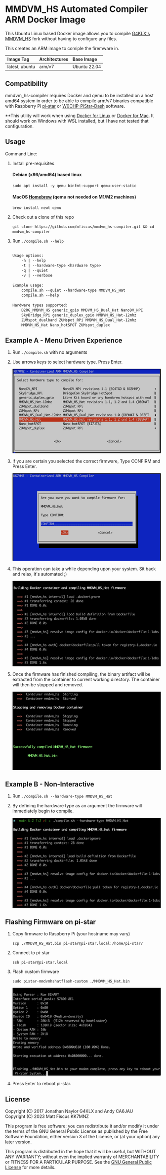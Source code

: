  # MMDVM_HS Automated Compiler ARM Docker Image

This Ubuntu Linux based Docker image allows you to compile [G4KLX's](https://github.com/g4klx) [MMDVM_HS](https://github.com/g4klx/MMDVM_HS) fork without having to configure any files.

This creates an ARM image to comiple the firemware in.

| Image Tag             | Architectures           | Base Image         | 
| :-------------------- | :-----------------------| :----------------- | 
| latest, ubuntu        | arm/v7                  | Ubuntu 22.04       | 

## Compatibility

mmdvm_hs-compiler requires Docker and qemu to be installed on a host amd64 system in order to be able to compile arm/v7 binaries compatible with Raspberry Pi [pi-star](https://www.pistar.uk) or [W0CHP-PiStar-Dash](https://w0chp.net/w0chp-pistar-dash/) software. 

**This utility will work when using [Docker for Linux](https://docs.docker.com/desktop/install/linux-install/) or [Docker for Mac](https://docs.docker.com/desktop/install/mac-install/). It should work on Windows with WSL installed, but I have not tested that configuration.

## Usage

Command Line:

1. Install pre-requisites
    #### Debian (x86/amd64) based linux
   ```console
   sudo apt install -y qemu binfmt-support qemu-user-static
   ```  

    #### MacOS [Homebrew](https://brew.sh) (qemu not needed on M1/M2 machines)
   ```console
   brew install newt qemu
   ```

2. Check out a clone of this repo
   ```console
   git clone https://github.com/mfiscus/mmdvm_hs-compiler.git && cd mmdvm_hs-compiler
   ```

3. Run `./compile.sh --help`

    ```console
    
    Usage options:
        -h | --help
        -t | --hardware-type <hardware type>
        -q | --quiet
        -v | --verbose
   
    Example usage:
        compile.sh --quiet --hardware-type MMDVM_HS_Hat
        compile.sh --help
   
    Hardware types supported:
        D2RG_MMDVM_HS generic_gpio MMDVM_HS_Dual_Hat NanoDV_NPI
	    SkyBridge_RPi generic_duplex_gpio MMDVM_HS_Hat-12mhz
	    ZUMspot_dualband ZUMspot_RPi MMDVM_HS_Dual_Hat-12mhz
	    MMDVM_HS_Hat Nano_hotSPOT ZUMspot_duplex

    ```

## Example A - Menu Driven Experience

1. Run `./compile.sh` with no arguments  

2. Use arrows keys to select hardware type. Press Enter.  

    ![main-menu](https://raw.githubusercontent.com/mfiscus/mmdvm_hs-compiler/main/images/main-menu.png)

3. If you are certain you selected the correct firmware, Type CONFIRM and Press Enter.  
  
    ![confirm](https://raw.githubusercontent.com/mfiscus/mmdvm_hs-compiler/main/images/confirm.png)  

4. This operation can take a while depending upon your system. Sit back and relax, it's automated ;)

    ![compile](https://raw.githubusercontent.com/mfiscus/mmdvm_hs-compiler/main/images/compile.png)  

5. Once the firmware has finished compiling, the binary artifact will be extracted from the container to current working directory. The container will then be stopped and removed.  

    ![done](https://raw.githubusercontent.com/mfiscus/mmdvm_hs-compiler/main/images/done.png)  

## Example B - Non-Interactive

1. Run `./compile.sh --hardware-type MMDVM_HS_Hat`  

2. By defining the hardware type as an argument the firmware will immediately begin to compile.

    ![non-interactive](https://raw.githubusercontent.com/mfiscus/mmdvm_hs-compiler/main/images/non-interactive.png)  

## Flashing Firmware on pi-star

1. Copy firmware to Raspberry Pi (your hostname may vary)  
    ```console
    scp ./MMDVM_HS_Hat.bin pi-star@pi-star.local:/home/pi-star/
    ```  

2. Connect to pi-star
    ```console
    ssh pi-star@pi-star.local
    ```

3. Flash custom firmware
    ```console
    sudo pistar-mmdvmhshatflash-custom ./MMDVM_HS_Hat.bin
    ```  

    ![firmware-flash](https://raw.githubusercontent.com/mfiscus/mmdvm_hs-compiler/main/images/firmware-flash.png)  

4. Press Enter to reboot pi-star.


## License

Copyright (C) 2017 Jonathan Naylor G4KLX and Andy CA6JAU  
Copyright (C) 2023 Matt Fiscus KK7MNZ

This program is free software: you can redistribute it and/or modify it under the terms of the GNU General Public License as published by the Free Software Foundation, either version 3 of the License, or (at your option) any later version.

This program is distributed in the hope that it will be useful, but WITHOUT ANY WARRANTY; without even the implied warranty of MERCHANTABILITY or FITNESS FOR A PARTICULAR PURPOSE.  See the [GNU General Public License](./LICENSE) for more details.
